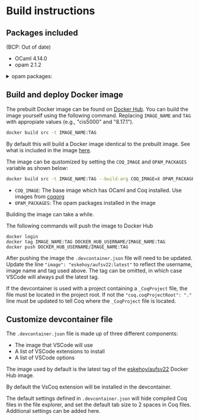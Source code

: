 # Build instructions

## Packages included

(BCP: Out of date)

* OCaml 4.14.0
* opam 2.1.2

<details>
    <summary>opam packages:</summary>
    ```
    base                   v0.15.0        Full standard library replacement for OCaml
    base-bigarray          base
    base-threads           base
    base-unix              base
    cmdliner               1.1.1          Declarative definition of command line interfaces for OCaml
    conf-findutils         1              Virtual package relying on findutils
    conf-gmp               4              Virtual package relying on a GMP lib system installation
    coq                    8.15.2         pinned to version 8.15.2
    coq-bignums            8.15.0         Bignums, the Coq library of arbitrary large numbers
    coq-equations          1.3+8.15       A function definition package for Coq
    coq-ext-lib            0.11.6         A library of Coq definitions, theorems, and tactics
    coq-mathcomp-ssreflect 1.14.0         Small Scale Reflection
    coq-quickchick         dev            pinned to version dev at git+https://github.com/QuickChick/QuickChick.git#a1522e07b01fcd948407a06726e49
    coq-serapi             8.15.0+0.15.2  Serialization library and protocol for machine interaction with the Coq proof assistant
    coq-simple-io          1.7.0          IO monad for Coq
    cppo                   1.6.9          Code preprocessor like cpp for OCaml
    csexp                  1.5.1          Parsing and printing of S-expressions in Canonical form
    dune                   3.3.1          pinned to version 3.3.1
    dune-configurator      3.3.1          Helper library for gathering system configuration
    menhir                 20220210       An LR(1) parser generator
    menhirLib              20220210       Runtime support library for parsers generated by Menhir
    menhirSdk              20220210       Compile-time library for auxiliary tools related to Menhir
    num                    1.4            pinned to version 1.4
    ocaml                  4.14.0         The OCaml compiler (virtual package)
    ocaml-compiler-libs    v0.12.4        OCaml compiler libraries repackaged
    ocaml-config           2              OCaml Switch Configuration
    ocaml-option-flambda   1              Set OCaml to be compiled with flambda activated
    ocaml-variants         4.14.0+options Official release of OCaml 4.14.0
    ocamlbuild             0.14.1         OCamlbuild is a build system with builtin rules to easily build most OCaml projects
    ocamlfind              1.9.1          pinned to version 1.9.1
    opam-depext            1.2.1-1        Install OS distribution packages
    parsexp                v0.15.0        S-expression parsing library
    ppx_derivers           1.2.1          Shared [@@deriving] plugin registry
    ppx_deriving           5.2.1          Type-driven code generation for OCaml
    ppx_deriving_yojson    3.6.1          JSON codec generator for OCaml
    ppx_import             1.9.1          A syntax extension for importing declarations from interface files
    ppx_sexp_conv          v0.15.0        [@@deriving] plugin to generate S-expression conversion functions
    ppxlib                 0.25.1         Standard library for ppx rewriters
    result                 1.5            Compatibility Result module
    seq                    base           Compatibility package for OCaml's standard iterator type starting from 4.07.
    sexplib                v0.15.0        Library for serializing OCaml values to and from S-expressions
    sexplib0               v0.15.1        Library containing the definition of S-expressions and some base converters
    stdlib-shims           0.3.0          Backport some of the new stdlib features to older compiler
    yojson                 2.0.0          Yojson is an optimized parsing and printing library for the JSON format
    zarith                 1.12           pinned to version 1.12
    ```
</details>


## Build and deploy Docker image
The prebuilt Docker image can be found on [Docker
Hub](https://hub.docker.com/r/eskehoy/aufsv22/tags). You can build the
image yourself using the following command. Replacing `IMAGE_NAME` and
`TAG` with appropiate values (e.g., "cis5000" and "8.17.1").
```bash
docker build src -t IMAGE_NAME:TAG
```

By default this will build a Docker image identical to the prebuilt image. See what is included in the image [here](#packages-included).

The image can be qustomized by setting the `COQ_IMAGE` and `OPAM_PACKAGES` variable as shown below:

```bash
docker build src -t IMAGE_NAME:TAG --build-arg COQ_IMAGE=X OPAM_PACKAGES=Y
```
* `COQ_IMAGE`: The base image which has OCaml and Coq installed. Use images from [coqorg](https://hub.docker.com/r/coqorg/coq/tags)
* `OPAM_PACKAGES`: The opam packages installed in the image

Building the image can take a while.

The following commands will push the image to Docker Hub
```
docker login
docker tag IMAGE_NAME:TAG DOCKER_HUB_USERNAME/IMAGE_NAME:TAG
docker push DOCKER_HUB_USERNAME/IMAGE_NAME:TAG
```

After pushing the image the `.devcontainer.json` file will need to be updated.
Update the line
`"image": "eskehoy/aufsv22:latest"` to reflect the username, image name and tag used above. The tag can be omitted, in which case VSCode will always pull the latest tag.

If the devcontainer is used with a project containing a `_CoqProject` file, the file must be located in the project root. If not the `"coq.coqProjectRoot": "."` line must be updated to tell Coq where the `_CoqProject` file is located.

## Customize devcontainer file
The `.devcontainer.json` file is made up of three different components:
* The image that VSCode will use
* A list of VSCode extensions to install
* A list of VSCode options

The image used by default is the latest tag of the [eskehoy/aufsv22](https://hub.docker.com/r/eskehoy/aufsv22/tags) Docker Hub image.

By default the VsCoq extension will be installed in the devcontainer.

The default settings defined in `.devcontainer.json` will hide compiled Coq files in the file explorer, and set the default tab size to 2 spaces in Coq files. Additional settings can be added here.
